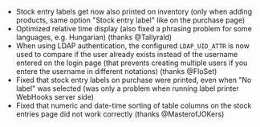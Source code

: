 - Stock entry labels get now also printed on inventory (only when adding products, same option "Stock entry label" like on the purchase page)
- Optimized relative time display (also fixed a phrasing problem for some languages, e.g. Hungarian) (thanks @Tallyrald)
- When using LDAP authentication, the configured `LDAP_UID_ATTR` is now used to compare if the user already exists instead of the username entered on the login page (that prevents creating multiple users if you entere the username in different notations) (thanks @FloSet)
- Fixed that stock entry labels on purchase were printed, even when "No label" was selected (was only a problem when running label printer WebHooks server side)
- Fixed that numeric and date-time sorting of table columns on the stock entries page did not work correctly (thanks @MasterofJOKers)

